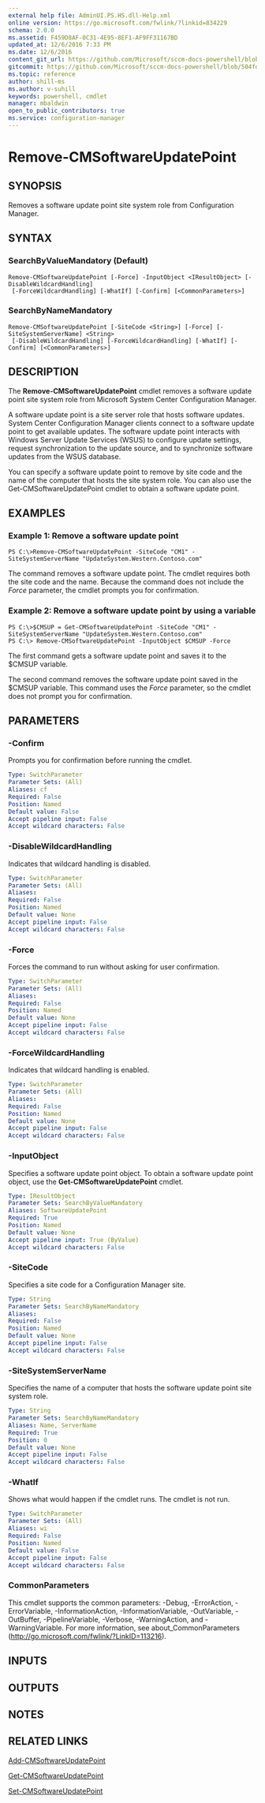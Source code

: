 ```yaml
---
external help file: AdminUI.PS.HS.dll-Help.xml
online version: https://go.microsoft.com/fwlink/?linkid=834229
schema: 2.0.0
ms.assetid: F459D8AF-0C31-4E95-8EF1-AF9FF31167BD
updated_at: 12/6/2016 7:33 PM
ms.date: 12/6/2016
content_git_url: https://github.com/Microsoft/sccm-docs-powershell/blob/live/sccm-cmdlets/ConfigurationManager/vlatest/Remove-CMSoftwareUpdatePoint.md
gitcommit: https://github.com/Microsoft/sccm-docs-powershell/blob/504fd5ae0c4dcc14877d18b3f201f0c5172688ce/sccm-cmdlets/ConfigurationManager/vlatest/Remove-CMSoftwareUpdatePoint.md
ms.topic: reference
author: shill-ms
ms.author: v-suhill
keywords: powershell, cmdlet
manager: mbaldwin
open_to_public_contributors: true
ms.service: configuration-manager
---
```


# Remove-CMSoftwareUpdatePoint

## SYNOPSIS
Removes a software update point site system role from Configuration Manager.

## SYNTAX

### SearchByValueMandatory (Default)
```
Remove-CMSoftwareUpdatePoint [-Force] -InputObject <IResultObject> [-DisableWildcardHandling]
 [-ForceWildcardHandling] [-WhatIf] [-Confirm] [<CommonParameters>]
```

### SearchByNameMandatory
```
Remove-CMSoftwareUpdatePoint [-SiteCode <String>] [-Force] [-SiteSystemServerName] <String>
 [-DisableWildcardHandling] [-ForceWildcardHandling] [-WhatIf] [-Confirm] [<CommonParameters>]
```

## DESCRIPTION
The **Remove-CMSoftwareUpdatePoint** cmdlet removes a software update point site system role from Microsoft System Center Configuration Manager.

A software update point is a site server role that hosts software updates.
System Center Configuration Manager clients connect to a software update point to get available updates.
The software update point interacts with Windows Server Update Services (WSUS) to configure update settings, request synchronization to the update source, and to synchronize software updates from the WSUS database.

You can specify a software update point to remove by site code and the name of the computer that hosts the site system role.
You can also use the Get-CMSoftwareUpdatePoint cmdlet to obtain a software update point.

## EXAMPLES

### Example 1: Remove a software update point
```
PS C:\>Remove-CMSoftwareUpdatePoint -SiteCode "CM1" -SiteSystemServerName "UpdateSystem.Western.Contoso.com"
```

The command removes a software update point.
The cmdlet requires both the site code and the name.
Because the command does not include the *Force* parameter, the cmdlet prompts you for confirmation.

### Example 2: Remove a software update point by using a variable
```
PS C:\>$CMSUP = Get-CMSoftwareUpdatePoint -SiteCode "CM1" -SiteSystemServerName "UpdateSystem.Western.Contoso.com"
PS C:\> Remove-CMSoftwareUpdatePoint -InputObject $CMSUP -Force
```

The first command gets a software update point and saves it to the $CMSUP variable.

The second command removes the software update point saved in the $CMSUP variable.
This command uses the *Force* parameter, so the cmdlet does not prompt you for confirmation.

## PARAMETERS

### -Confirm
Prompts you for confirmation before running the cmdlet.

```yaml
Type: SwitchParameter
Parameter Sets: (All)
Aliases: cf
Required: False
Position: Named
Default value: False
Accept pipeline input: False
Accept wildcard characters: False
```

### -DisableWildcardHandling
Indicates that wildcard handling is disabled.

```yaml
Type: SwitchParameter
Parameter Sets: (All)
Aliases: 
Required: False
Position: Named
Default value: None
Accept pipeline input: False
Accept wildcard characters: False
```

### -Force
Forces the command to run without asking for user confirmation.

```yaml
Type: SwitchParameter
Parameter Sets: (All)
Aliases: 
Required: False
Position: Named
Default value: None
Accept pipeline input: False
Accept wildcard characters: False
```

### -ForceWildcardHandling
Indicates that wildcard handling is enabled.

```yaml
Type: SwitchParameter
Parameter Sets: (All)
Aliases: 
Required: False
Position: Named
Default value: None
Accept pipeline input: False
Accept wildcard characters: False
```

### -InputObject
Specifies a software update point object.
To obtain a software update point object, use the **Get-CMSoftwareUpdatePoint** cmdlet.

```yaml
Type: IResultObject
Parameter Sets: SearchByValueMandatory
Aliases: SoftwareUpdatePoint
Required: True
Position: Named
Default value: None
Accept pipeline input: True (ByValue)
Accept wildcard characters: False
```

### -SiteCode
Specifies a site code for a Configuration Manager site.

```yaml
Type: String
Parameter Sets: SearchByNameMandatory
Aliases: 
Required: False
Position: Named
Default value: None
Accept pipeline input: False
Accept wildcard characters: False
```

### -SiteSystemServerName
Specifies the name of a computer that hosts the software update point site system role.

```yaml
Type: String
Parameter Sets: SearchByNameMandatory
Aliases: Name, ServerName
Required: True
Position: 0
Default value: None
Accept pipeline input: False
Accept wildcard characters: False
```

### -WhatIf
Shows what would happen if the cmdlet runs.
The cmdlet is not run.

```yaml
Type: SwitchParameter
Parameter Sets: (All)
Aliases: wi
Required: False
Position: Named
Default value: False
Accept pipeline input: False
Accept wildcard characters: False
```

### CommonParameters
This cmdlet supports the common parameters: -Debug, -ErrorAction, -ErrorVariable, -InformationAction, -InformationVariable, -OutVariable, -OutBuffer, -PipelineVariable, -Verbose, -WarningAction, and -WarningVariable. For more information, see about_CommonParameters (http://go.microsoft.com/fwlink/?LinkID=113216).

## INPUTS

## OUTPUTS

## NOTES

## RELATED LINKS

[Add-CMSoftwareUpdatePoint](xref:ConfigurationManager/vlatest/Add-CMSoftwareUpdatePoint.md)

[Get-CMSoftwareUpdatePoint](xref:ConfigurationManager/vlatest/Get-CMSoftwareUpdatePoint.md)

[Set-CMSoftwareUpdatePoint](xref:ConfigurationManager/vlatest/Set-CMSoftwareUpdatePoint.md)


